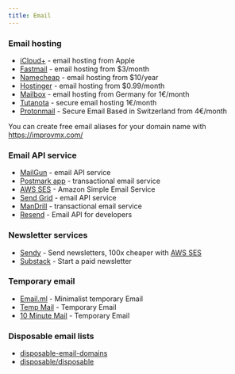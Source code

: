 ```yaml
---
title: Email
---
```


### Email hosting

- [iCloud+](https://www.apple.com/cz/icloud/) - email hosting from Apple
- [Fastmail](https://www.fastmail.com/) - email hosting from $3/month
- [Namecheap](https://www.namecheap.com/hosting/email/) - email hosting from $10/year
- [Hostinger](https://www.hostinger.com/email-hosting) - email hosting from $0.99/month
- [Mailbox](https://mailbox.org/en/services#e-mail-account) - email hosting from Germany for 1€/month
- [Tutanota](https://tutanota.com) - secure email hosting 1€/month
- [Protonmail](https://protonmail.com/) - Secure Email Based in Switzerland from 4€/month

You can create free email aliases for your domain name with https://improvmx.com/

### Email API service

- [MailGun](https://www.mailgun.com/) - email API service
- [Postmark app](https://postmarkapp.com/) - transactional email service
- [AWS SES](https://aws.amazon.com/ses/) - Amazon Simple Email Service
- [Send Grid](https://sendgrid.com/) - email API service
- [ManDrill](http://www.mandrill.com/) - transactional email service
- [Resend](https://resend.com/) - Email API for developers

### Newsletter services

- [Sendy](https://sendy.co/) - Send newsletters, 100x cheaper with [AWS SES](https://aws.amazon.com/ses/)
- [Substack](https://substack.com/) - Start a paid newsletter

### Temporary email

- [Email.ml](https://email.ml/) - Minimalist temporary Email
- [Temp Mail](https://temp-mail.org/en/) - Temporary Email
- [10 Minute Mail](https://10minutemail.com/) - Temporary Email

### Disposable email lists

- [disposable-email-domains](https://github.com/disposable-email-domains/disposable-email-domains/)
- [disposable/disposable](https://github.com/disposable/disposable)

